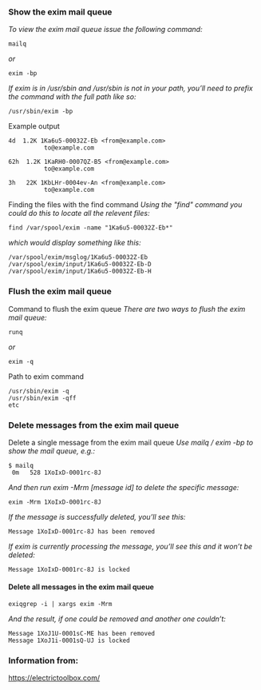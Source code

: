 
### Show the exim mail queue
_To view the exim mail queue issue the following command:_
```
mailq
```
_or_
```
exim -bp
```
_If exim is in /usr/sbin and /usr/sbin is not in your path, you’ll need to prefix the command with the full path like so:_
```
/usr/sbin/exim -bp
```
Example output
```
4d  1.2K 1Ka6u5-00032Z-Eb <from@example.com>
          to@example.com

62h  1.2K 1KaRH0-0007QZ-B5 <from@example.com>
          to@example.com

3h   22K 1KbLHr-0004ev-An <from@example.com>
          to@example.com
```

Finding the files with the find command
_Using the "find" command you could do this to locate all the relevent files:_
```
find /var/spool/exim -name "1Ka6u5-00032Z-Eb*"
```
_which would display something like this:_
```
/var/spool/exim/msglog/1Ka6u5-00032Z-Eb
/var/spool/exim/input/1Ka6u5-00032Z-Eb-D
/var/spool/exim/input/1Ka6u5-00032Z-Eb-H
```

### Flush the exim mail queue
Command to flush the exim queue
_There are two ways to flush the exim mail queue:_
```
runq
```
_or_
```
exim -q
```
Path to exim command
```
/usr/sbin/exim -q
/usr/sbin/exim -qff
etc
```

### Delete messages from the exim mail queue
Delete a single message from the exim mail queue
_Use mailq / exim -bp to show the mail queue, e.g.:_
```
$ mailq
 0m   528 1XoIxD-0001rc-8J
```
_And then run exim -Mrm [message id] to delete the specific message:_
```
exim -Mrm 1XoIxD-0001rc-8J
```
_If the message is successfully deleted, you’ll see this:_
```
Message 1XoIxD-0001rc-8J has been removed
```
_If exim is currently processing the message, you’ll see this and it won’t be deleted:_
```
Message 1XoIxD-0001rc-8J is locked
```
#### Delete all messages in the exim mail queue
```
exiqgrep -i | xargs exim -Mrm
```
_And the result, if one could be removed and another one couldn’t:_
```
Message 1XoJ1U-0001sC-ME has been removed
Message 1XoJ1i-0001sQ-UJ is locked
```
### Information from:
https://electrictoolbox.com/
